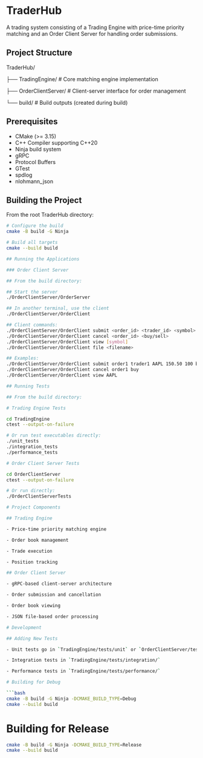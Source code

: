 # TraderHub

A trading system consisting of a Trading Engine with price-time priority matching and an Order Client Server for handling order submissions.

## Project Structure

TraderHub/

├── TradingEngine/       # Core matching engine implementation

├── OrderClientServer/   # Client-server interface for order management

└── build/              # Build outputs (created during build)

## Prerequisites
- CMake (>= 3.15)
- C++ Compiler supporting C++20
- Ninja build system
- gRPC
- Protocol Buffers
- GTest
- spdlog
- nlohmann_json

## Building the Project

From the root TraderHub directory:
```bash
# Configure the build
cmake -B build -G Ninja

# Build all targets
cmake --build build

## Running the Applications

### Order Client Server

## From the build directory:

## Start the server
./OrderClientServer/OrderServer

## In another terminal, use the client
./OrderClientServer/OrderClient

## Client commands:
./OrderClientServer/OrderClient submit <order_id> <trader_id> <symbol> <price> <quantity> <buy/sell>
./OrderClientServer/OrderClient cancel <order_id> <buy/sell>
./OrderClientServer/OrderClient view [symbol]
./OrderClientServer/OrderClient file <filename>

## Examples:
./OrderClientServer/OrderClient submit order1 trader1 AAPL 150.50 100 buy
./OrderClientServer/OrderClient cancel order1 buy
./OrderClientServer/OrderClient view AAPL

## Running Tests

## From the build directory:

# Trading Engine Tests

cd TradingEngine
ctest --output-on-failure

# Or run test executables directly:
./unit_tests
./integration_tests
./performance_tests

# Order Client Server Tests

cd OrderClientServer
ctest --output-on-failure

# Or run directly:
./OrderClientServerTests

# Project Components

## Trading Engine

- Price-time priority matching engine

- Order book management

- Trade execution

- Position tracking

## Order Client Server

- gRPC-based client-server architecture

- Order submission and cancellation

- Order book viewing

- JSON file-based order processing

# Development

## Adding New Tests

- Unit tests go in `TradingEngine/tests/unit` or `OrderClientServer/tests/`

- Integration tests in `TradingEngine/tests/integration/`

- Performance tests in `TradingEngine/tests/performance/`

# Building for Debug

```bash
cmake -B build -G Ninja -DCMAKE_BUILD_TYPE=Debug
cmake --build build
```

# Building for Release

```bash
cmake -B build -G Ninja -DCMAKE_BUILD_TYPE=Release
cmake --build build
```

